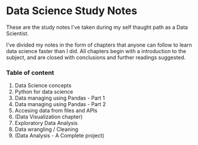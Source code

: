 # Data Science Study Notes
These are the study notes I've taken during my self thaught path as a Data Scientist.

I've divided my notes in the form of chapters that anyone can follow to learn data science faster than I did. All chapters begin with a introduction to the subject, and are closed with conclusions and further readings suggested. 

### Table of content
1. Data Science concepts
2. Python for data science
3. Data managing using Pandas - Part 1
4. Data managing using Pandas - Part 2
5. Accesing data from files and APIs
6. (Data Visualization chapter)
7. Exploratory Data Analysis
8. Data wrangling / Cleaning
9. (Data Analysis - A Complete project)
